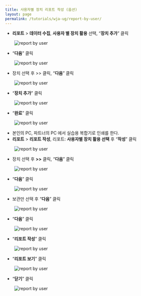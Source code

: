 ```yaml
---
title: 사용자별 장치 리포트 작성 (옵션)
layout: page
permalink: /tutorials/wja-ug/report-by-user/
---
```

  * **리포트** > **데이터 수집**, **사용자 별 장치 활용** 선택, &#8220;**장치 추가**&#8221; 클릭

<p style="padding-left: 30px;">
  <img class="alignnone size-full wp-image-908" src="http://i0.wp.com/hpidemo.net/wp-content/uploads/2016/04/1-1.png?fit=639%2C358" alt="report by user" srcset="http://i0.wp.com/hpidemo.net/wp-content/uploads/2016/04/1-1.png?w=639 639w, http://i0.wp.com/hpidemo.net/wp-content/uploads/2016/04/1-1.png?resize=300%2C168 300w" sizes="(max-width: 639px) 100vw, 639px" data-recalc-dims="1" />
</p>

  * &#8220;**다음**&#8221; 클릭

<p style="padding-left: 30px;">
  <img class="alignnone size-full wp-image-896" src="http://i1.wp.com/hpidemo.net/wp-content/uploads/2016/04/2-1.png?fit=783%2C508" alt="report by user" srcset="http://i1.wp.com/hpidemo.net/wp-content/uploads/2016/04/2-1.png?w=783 783w, http://i1.wp.com/hpidemo.net/wp-content/uploads/2016/04/2-1.png?resize=300%2C195 300w, http://i1.wp.com/hpidemo.net/wp-content/uploads/2016/04/2-1.png?resize=768%2C498 768w" sizes="(max-width: 783px) 100vw, 783px" data-recalc-dims="1" />
</p>

  * 장치 선택 후 >> 클릭, “**다음**” 클릭

<p style="padding-left: 30px;">
  <img class="alignnone size-full wp-image-897" src="http://i1.wp.com/hpidemo.net/wp-content/uploads/2016/04/3-1.png?fit=783%2C508" alt="report by user" srcset="http://i1.wp.com/hpidemo.net/wp-content/uploads/2016/04/3-1.png?w=783 783w, http://i1.wp.com/hpidemo.net/wp-content/uploads/2016/04/3-1.png?resize=300%2C195 300w, http://i1.wp.com/hpidemo.net/wp-content/uploads/2016/04/3-1.png?resize=768%2C498 768w" sizes="(max-width: 783px) 100vw, 783px" data-recalc-dims="1" />
</p>

  * “**장치 추가**” 클릭

<p style="padding-left: 30px;">
  <img class="alignnone size-full wp-image-898" src="http://i2.wp.com/hpidemo.net/wp-content/uploads/2016/04/4-1.png?fit=783%2C508" alt="report by user" srcset="http://i2.wp.com/hpidemo.net/wp-content/uploads/2016/04/4-1.png?w=783 783w, http://i2.wp.com/hpidemo.net/wp-content/uploads/2016/04/4-1.png?resize=300%2C195 300w, http://i2.wp.com/hpidemo.net/wp-content/uploads/2016/04/4-1.png?resize=768%2C498 768w" sizes="(max-width: 783px) 100vw, 783px" data-recalc-dims="1" />
</p>

  * “**완료**” 클릭

<p style="padding-left: 30px;">
  <img class="alignnone size-full wp-image-899" src="http://i0.wp.com/hpidemo.net/wp-content/uploads/2016/04/5-1.png?fit=783%2C508" alt="report by user" srcset="http://i0.wp.com/hpidemo.net/wp-content/uploads/2016/04/5-1.png?w=783 783w, http://i0.wp.com/hpidemo.net/wp-content/uploads/2016/04/5-1.png?resize=300%2C195 300w, http://i0.wp.com/hpidemo.net/wp-content/uploads/2016/04/5-1.png?resize=768%2C498 768w" sizes="(max-width: 783px) 100vw, 783px" data-recalc-dims="1" />
</p>

  * 본인의 PC, 파트너의 PC 에서 실습용 복합기로 인쇄를 한다.
  * **리포트** > **리포트 작성**, 리포트: **사용자별 장치 활용 선택** 후 “**작성**” 클릭

<p style="padding-left: 30px;">
  <img class="alignnone size-full wp-image-900" src="http://i2.wp.com/hpidemo.net/wp-content/uploads/2016/04/7-1.png?fit=638%2C407" alt="report by user" srcset="http://i2.wp.com/hpidemo.net/wp-content/uploads/2016/04/7-1.png?w=638 638w, http://i2.wp.com/hpidemo.net/wp-content/uploads/2016/04/7-1.png?resize=300%2C191 300w" sizes="(max-width: 638px) 100vw, 638px" data-recalc-dims="1" />
</p>

  * 장치 선택 후 **>>** 클릭, “**다음**” 클릭

<p style="padding-left: 30px;">
  <img class="alignnone size-full wp-image-901" src="http://i1.wp.com/hpidemo.net/wp-content/uploads/2016/04/8-1.png?fit=992%2C696" alt="report by user" srcset="http://i1.wp.com/hpidemo.net/wp-content/uploads/2016/04/8-1.png?w=992 992w, http://i1.wp.com/hpidemo.net/wp-content/uploads/2016/04/8-1.png?resize=300%2C210 300w, http://i1.wp.com/hpidemo.net/wp-content/uploads/2016/04/8-1.png?resize=768%2C539 768w" sizes="(max-width: 992px) 100vw, 992px" data-recalc-dims="1" />
</p>

  * “**다음**” 클릭

<p style="padding-left: 30px;">
  <img class="alignnone size-full wp-image-902" src="http://i2.wp.com/hpidemo.net/wp-content/uploads/2016/04/9.png?fit=992%2C696" alt="report by user" srcset="http://i2.wp.com/hpidemo.net/wp-content/uploads/2016/04/9.png?w=992 992w, http://i2.wp.com/hpidemo.net/wp-content/uploads/2016/04/9.png?resize=300%2C210 300w, http://i2.wp.com/hpidemo.net/wp-content/uploads/2016/04/9.png?resize=768%2C539 768w" sizes="(max-width: 992px) 100vw, 992px" data-recalc-dims="1" />
</p>

  * 보관만 선택 후 “**다음**” 클릭

<p style="padding-left: 30px;">
  <img class="alignnone size-full wp-image-903" src="http://i1.wp.com/hpidemo.net/wp-content/uploads/2016/04/10.png?fit=992%2C696" alt="report by user" srcset="http://i1.wp.com/hpidemo.net/wp-content/uploads/2016/04/10.png?w=992 992w, http://i1.wp.com/hpidemo.net/wp-content/uploads/2016/04/10.png?resize=300%2C210 300w, http://i1.wp.com/hpidemo.net/wp-content/uploads/2016/04/10.png?resize=768%2C539 768w" sizes="(max-width: 992px) 100vw, 992px" data-recalc-dims="1" />
</p>

  * “**다음**” 클릭

<p style="padding-left: 30px;">
  <img class="alignnone size-full wp-image-904" src="http://i1.wp.com/hpidemo.net/wp-content/uploads/2016/04/11-1.png?fit=992%2C696" alt="report by user" srcset="http://i1.wp.com/hpidemo.net/wp-content/uploads/2016/04/11-1.png?w=992 992w, http://i1.wp.com/hpidemo.net/wp-content/uploads/2016/04/11-1.png?resize=300%2C210 300w, http://i1.wp.com/hpidemo.net/wp-content/uploads/2016/04/11-1.png?resize=768%2C539 768w" sizes="(max-width: 992px) 100vw, 992px" data-recalc-dims="1" />
</p>

  * “**리포트 작성**” 클릭

<p style="padding-left: 30px;">
  <img class="alignnone size-full wp-image-905" src="http://i0.wp.com/hpidemo.net/wp-content/uploads/2016/04/12-1.png?fit=992%2C696" alt="report by user" srcset="http://i0.wp.com/hpidemo.net/wp-content/uploads/2016/04/12-1.png?w=992 992w, http://i0.wp.com/hpidemo.net/wp-content/uploads/2016/04/12-1.png?resize=300%2C210 300w, http://i0.wp.com/hpidemo.net/wp-content/uploads/2016/04/12-1.png?resize=768%2C539 768w" sizes="(max-width: 992px) 100vw, 992px" data-recalc-dims="1" />
</p>

  * “**리포트 보기**” 클릭

<p style="padding-left: 30px;">
  <img class="alignnone size-full wp-image-906" src="http://i1.wp.com/hpidemo.net/wp-content/uploads/2016/04/13-1.png?fit=992%2C696" alt="report by user" srcset="http://i1.wp.com/hpidemo.net/wp-content/uploads/2016/04/13-1.png?w=992 992w, http://i1.wp.com/hpidemo.net/wp-content/uploads/2016/04/13-1.png?resize=300%2C210 300w, http://i1.wp.com/hpidemo.net/wp-content/uploads/2016/04/13-1.png?resize=768%2C539 768w" sizes="(max-width: 992px) 100vw, 992px" data-recalc-dims="1" />
</p>

  * “**닫기**” 클릭

<p style="padding-left: 30px;">
  <img class="alignnone size-full wp-image-907" src="http://i1.wp.com/hpidemo.net/wp-content/uploads/2016/04/14-1.png?fit=963%2C739" alt="report by user" srcset="http://i1.wp.com/hpidemo.net/wp-content/uploads/2016/04/14-1.png?w=963 963w, http://i1.wp.com/hpidemo.net/wp-content/uploads/2016/04/14-1.png?resize=300%2C230 300w, http://i1.wp.com/hpidemo.net/wp-content/uploads/2016/04/14-1.png?resize=768%2C589 768w" sizes="(max-width: 963px) 100vw, 963px" data-recalc-dims="1" />
</p>